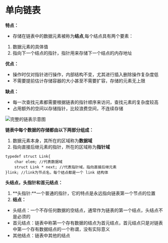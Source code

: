 # 单向链表

**特点：**

- 存储在链表中的数据元素被称为**结点**,每个结点具有两个要素：

1. 数据元素的具体值
2. 指向下一个结点的指针，指针用来存储下一个结点的内存地址

**优点：**

- 操作时仅对指针进行操作，内部结构不变，尤其进行插入删除操作复杂度低
- 不需要提前估计存储容器的大小甚至不需要扩容，存储的元素无上限

**缺点：**

- 每一次查找元素都需要根据链表的指针顺序来访问，查找元素的复杂度较高
- 占用额外的空间以存储指针，比较浪费空间，不连续存储





![完整的链表示意图](http://data.biancheng.net/uploads/allimg/181123/2-1Q123213124343.gif)



**链表中每个数据的存储都由以下两部分组成：**

1. 数据元素本身，其所在的区域称为**数据域**
2. 指向直接后继元素的指针，所在的区域称为**指针域**

```
typedef struct Link{
    char elem; //代表数据域
    struct Link * next; //代表指针域，指向直接后继元素
}link; //link为节点名，每个结点都是一个 link 结构体
```

**头结点，头指针和首元结点：**

1. **头指针:**一个普通的指针，它的特点是永远指向链表第一个节点的位置
2. **结点：**

- 头结点：一个不存任何数据的空结点，通常作为链表的第一个结点，头结点不是必须的
- 首元结点：链表中称第一个存有数据的结点为首元结点，首元结点只是对链表中第一个存有数据结点的一个称谓，没有实际意义
- 其他结点：链表中其他的结点

